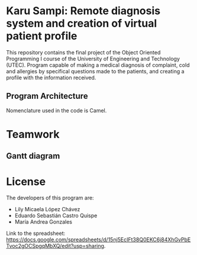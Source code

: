  # Karu Sampi: Remote diagnosis system and creation of virtual patient profile

This repository contains the final project of the Object Oriented Programming I course of the University of Engineering and Technology (UTEC). Program capable of making a medical diagnosis of complaint, cold and allergies by specifical questions made to the patients, and creating a profile with the information received.

## Program Architecture

Nomenclature used in the code is Camel.

# Teamwork

## Gantt diagram

# License

The developers of this program are:

* Lily Micaela López Chávez
* Eduardo Sebastián Castro Quispe
* María Andrea Gonzales

Link to the spreadsheet: https://docs.google.com/spreadsheets/d/15nj5EcIFt38Q0EKC6j84XhGvPbETvoc2gOCSpgqMbXQ/edit?usp=sharing.
